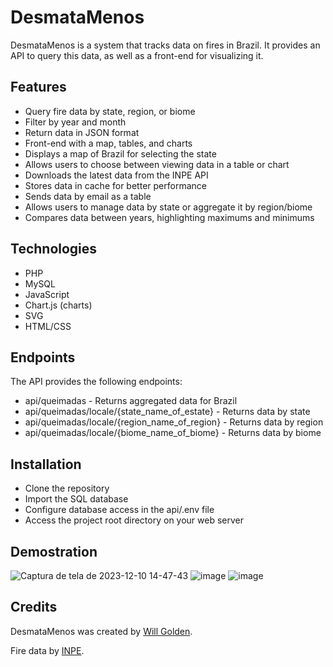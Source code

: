 # DesmataMenos

DesmataMenos is a system that tracks data on fires in Brazil. It provides an API to query this data, as well as a front-end for visualizing it.

## Features

- Query fire data by state, region, or biome
- Filter by year and month
- Return data in JSON format
- Front-end with a map, tables, and charts
- Displays a map of Brazil for selecting the state
- Allows users to choose between viewing data in a table or chart
- Downloads the latest data from the INPE API
- Stores data in cache for better performance
- Sends data by email as a table
- Allows users to manage data by state or aggregate it by region/biome
- Compares data between years, highlighting maximums and minimums

## Technologies

- PHP
- MySQL
- JavaScript
- Chart.js (charts)
- SVG
- HTML/CSS

## Endpoints
The API provides the following endpoints:
- api/queimadas - Returns aggregated data for Brazil
- api/queimadas/locale/{state_name_of_estate} - Returns data by state
- api/queimadas/locale/{region_name_of_region} - Returns data by region
- api/queimadas/locale/{biome_name_of_biome} - Returns data by biome

## Installation

- Clone the repository
- Import the SQL database
- Configure database access in the api/.env file
- Access the project root directory on your web server

## Demostration
![Captura de tela de 2023-12-10 14-47-43](https://github.com/WillGolden80742/DesmataMenos/assets/91426752/5635d98c-b2b2-40f3-bb3b-2813f0a40ddb)
![image](https://github.com/WillGolden80742/DesmataMenos/assets/91426752/8b8fc4cc-972e-463b-ae44-23bc04e728f7)
![image](https://github.com/WillGolden80742/DesmataMenos/assets/91426752/3b4f71da-244d-4c02-92a6-a8a642d5ee9d)

## Credits

DesmataMenos was created by [Will Golden](https://github.com/willgolden80742/).

Fire data by [INPE](https://queimadas.dgi.inpe.br/queimadas/portal-static/estatisticas_estados/).
